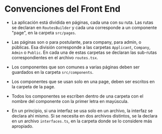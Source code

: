 # Convenciones del Front End

* La aplicación está dividida en páginas, cada una con su ruta. Las rutas 
se declaran en `RoutesBuilder` y cada una corresponde a un componente 
"page", en la carpeta `src/pages`.

* Las páginas son o para postulante, para company, para admin, o públicas. 
Esa división corresponde a las carpetas `Applicant`, `Company`,  `Admin` o `Public`.
En cada una de estas carpetas se declaran las sub-rutas correspondientes en el 
archivo `routes.tsx`.

* Los componentes que son comunes a varias páginas deben ser guardados en la 
carpeta `src/components`.

* Los componentes que se usan solo en una page, deben ser escritos en la 
carpeta de la page.

* Todos los componentes se escriben dentro de una carpeta con el nombre del 
componente con la primer letra en mayúscula.

* En un principio, si una interfaz se usa solo en un archivo, la interfaz se 
declara ahí mismo. Si se necesita en dos archivos distintos, se la declara en 
un archivo `interfaces.ts`, en la carpeta donde se lo considere más apropiado.
